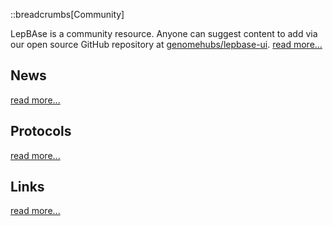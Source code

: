 ::breadcrumbs[Community]

LepBAse is a community resource. Anyone can suggest content to add via our open source GitHub repository at [genomehubs/lepbase-ui](https://github.com/genomehubs/lepbase-ui). [read more...](/community/contribute)

## News

[read more...](/community/news)

## Protocols

[read more...](/community/protocols)

## Links

[read more...](/community/links)
